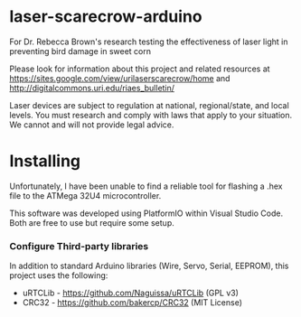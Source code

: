 ﻿# laser-scarecrow-arduino
For Dr. Rebecca Brown's research testing the effectiveness of laser light in preventing bird damage in sweet corn

Please look for information about this project and related resources at https://sites.google.com/view/urilaserscarecrow/home and  http://digitalcommons.uri.edu/riaes_bulletin/

Laser devices are subject to regulation at national, regional/state, and local levels. You must research and comply with laws that apply to your situation. We cannot and will not provide legal advice.

# Installing
Unfortunately, I have been unable to find a reliable tool for flashing a .hex file to the ATMega 32U4 microcontroller. 

This software was developed using PlatformIO within Visual Studio Code. Both are free to use but require some setup. 

### Configure Third-party libraries
In addition to standard Arduino libraries (Wire, Servo, Serial, EEPROM), this project uses the following:

- uRTCLib - https://github.com/Naguissa/uRTCLib (GPL v3)
- CRC32 - https://github.com/bakercp/CRC32 (MIT License)
